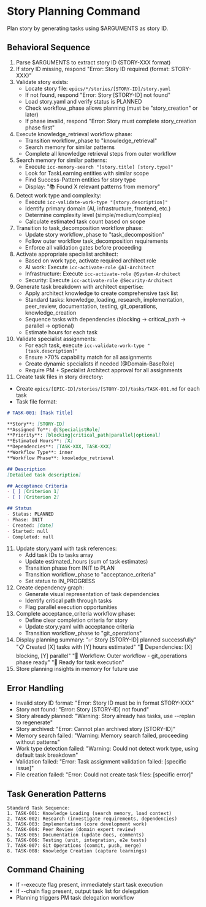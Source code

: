 # Story Planning Command

Plan story by generating tasks using $ARGUMENTS as story ID.

## Behavioral Sequence
1. Parse $ARGUMENTS to extract story ID (STORY-XXX format)
2. If story ID missing, respond "Error: Story ID required (format: STORY-XXX)"
3. Validate story exists:
   - Locate story file: `epics/*/stories/[STORY-ID]/story.yaml`
   - If not found, respond "Error: Story [STORY-ID] not found"
   - Load story.yaml and verify status is PLANNED
   - Check workflow_phase allows planning (must be "story_creation" or later)
   - If phase invalid, respond "Error: Story must complete story_creation phase first"
4. Execute knowledge_retrieval workflow phase:
   - Transition workflow_phase to "knowledge_retrieval"
   - Search memory for similar patterns
   - Complete all knowledge retrieval steps from outer workflow
5. Search memory for similar patterns:
   - Execute `icc-memory-search "[story.title] [story.type]"`
   - Look for TaskLearning entities with similar scope
   - Find Success-Pattern entities for story type
   - Display: "📚 Found X relevant patterns from memory"
5. Detect work type and complexity:
   - Execute `icc-validate-work-type "[story.description]"`
   - Identify primary domain (AI, infrastructure, frontend, etc.)
   - Determine complexity level (simple/medium/complex)
   - Calculate estimated task count based on scope
6. Transition to task_decomposition workflow phase:
   - Update story workflow_phase to "task_decomposition"
   - Follow outer workflow task_decomposition requirements
   - Enforce all validation gates before proceeding
7. Activate appropriate specialist architect:
   - Based on work type, activate required architect role
   - AI work: Execute `icc-activate-role @AI-Architect`
   - Infrastructure: Execute `icc-activate-role @System-Architect`
   - Security: Execute `icc-activate-role @Security-Architect`
8. Generate task breakdown with architect expertise:
   - Apply architect knowledge to create comprehensive task list
   - Standard tasks: knowledge_loading, research, implementation, peer_review, documentation, testing, git_operations, knowledge_creation
   - Sequence tasks with dependencies (blocking → critical_path → parallel → optional)
   - Estimate hours for each task
9. Validate specialist assignments:
   - For each task, execute `icc-validate-work-type "[task.description]"`
   - Ensure >70% capability match for all assignments
   - Create dynamic specialists if needed (@Domain-BaseRole)
   - Require PM + Specialist Architect approval for all assignments
10. Create task files in story directory:
   - Create `epics/[EPIC-ID]/stories/[STORY-ID]/tasks/TASK-001.md` for each task
   - Task file format:
   ```markdown
   # TASK-001: [Task Title]
   
   **Story**: [STORY-ID]
   **Assigned To**: @[SpecialistRole]
   **Priority**: [blocking|critical_path|parallel|optional]
   **Estimated Hours**: [X]
   **Dependencies**: [TASK-XXX, TASK-XXX]
   **Workflow Type**: inner
   **Workflow Phase**: knowledge_retrieval
   
   ## Description
   [Detailed task description]
   
   ## Acceptance Criteria
   - [ ] [Criterion 1]
   - [ ] [Criterion 2]
   
   ## Status
   - Status: PLANNED
   - Phase: INIT
   - Created: [date]
   - Started: null
   - Completed: null
   ```
11. Update story.yaml with task references:
    - Add task IDs to tasks array
    - Update estimated_hours (sum of task estimates)
    - Transition phase from INIT to PLAN
    - Transition workflow_phase to "acceptance_criteria"
    - Set status to IN_PROGRESS
12. Create dependency graph:
    - Generate visual representation of task dependencies
    - Identify critical path through tasks
    - Flag parallel execution opportunities
13. Complete acceptance_criteria workflow phase:
    - Define clear completion criteria for story
    - Update story.yaml with acceptance criteria
    - Transition workflow_phase to "git_operations"
14. Display planning summary:
    "✅ Story [STORY-ID] planned successfully"
    "📋 Created [X] tasks with [Y] hours estimated"
    "🔗 Dependencies: [X] blocking, [Y] parallel"
    "🔄 Workflow: Outer workflow - git_operations phase ready"
    "🎯 Ready for task execution"
15. Store planning insights in memory for future use

## Error Handling
- Invalid story ID format: "Error: Story ID must be in format STORY-XXX"
- Story not found: "Error: Story [STORY-ID] not found"
- Story already planned: "Warning: Story already has tasks, use --replan to regenerate"
- Story archived: "Error: Cannot plan archived story [STORY-ID]"
- Memory search failed: "Warning: Memory search failed, proceeding without patterns"
- Work type detection failed: "Warning: Could not detect work type, using default task breakdown"
- Validation failed: "Error: Task assignment validation failed: [specific issue]"
- File creation failed: "Error: Could not create task files: [specific error]"

## Task Generation Patterns
```
Standard Task Sequence:
1. TASK-001: Knowledge Loading (search memory, load context)
2. TASK-002: Research (investigate requirements, dependencies)
3. TASK-003: Implementation (core development work)
4. TASK-004: Peer Review (domain expert review)
5. TASK-005: Documentation (update docs, comments)
6. TASK-006: Testing (unit, integration, e2e tests)
7. TASK-007: Git Operations (commit, push, merge)
8. TASK-008: Knowledge Creation (capture learnings)
```

## Command Chaining
- If --execute flag present, immediately start task execution
- If --chain flag present, output task list for delegation
- Planning triggers PM task delegation workflow